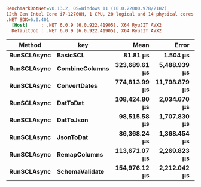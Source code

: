 ``` ini

BenchmarkDotNet=v0.13.2, OS=Windows 11 (10.0.22000.978/21H2)
12th Gen Intel Core i7-12700H, 1 CPU, 20 logical and 14 physical cores
.NET SDK=6.0.401
  [Host]     : .NET 6.0.9 (6.0.922.41905), X64 RyuJIT AVX2
  DefaultJob : .NET 6.0.9 (6.0.922.41905), X64 RyuJIT AVX2


```
|      Method |            key |          Mean |         Error |        StdDev |
|------------ |--------------- |--------------:|--------------:|--------------:|
| **RunSCLAsync** |       **BasicSCL** |      **81.81 μs** |      **1.504 μs** |      **1.174 μs** |
| **RunSCLAsync** | **CombineColumns** | **323,689.61 μs** |  **5,488.939 μs** |  **5,134.357 μs** |
| **RunSCLAsync** |   **ConvertDates** | **774,813.99 μs** | **11,798.879 μs** | **10,459.399 μs** |
| **RunSCLAsync** |       **DatToDat** | **108,424.80 μs** |  **2,034.670 μs** |  **1,998.318 μs** |
| **RunSCLAsync** |      **DatToJson** |  **98,515.58 μs** |  **1,707.830 μs** |  **1,426.115 μs** |
| **RunSCLAsync** |      **JsonToDat** |  **86,368.24 μs** |  **1,368.454 μs** |  **1,280.053 μs** |
| **RunSCLAsync** |   **RemapColumns** | **113,671.07 μs** |  **2,269.823 μs** |  **1,895.405 μs** |
| **RunSCLAsync** | **SchemaValidate** | **154,976.12 μs** |  **2,212.042 μs** |  **2,069.145 μs** |
